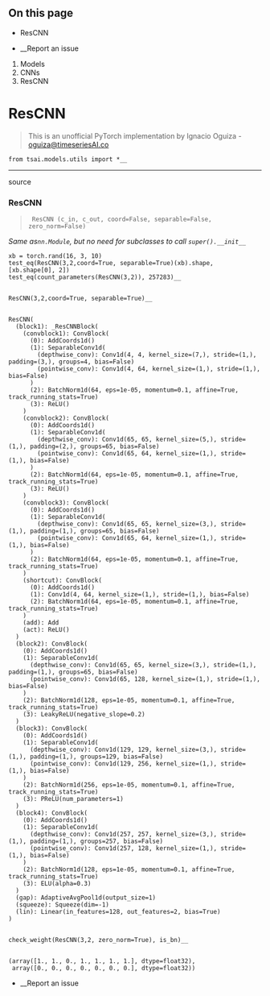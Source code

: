 ## On this page

  * ResCNN



  * __Report an issue



  1. Models
  2. CNNs
  3. ResCNN



# ResCNN

> This is an unofficial PyTorch implementation by Ignacio Oguiza - oguiza@timeseriesAI.co
    
    
    from tsai.models.utils import *__

* * *

source

### ResCNN

> 
>      ResCNN (c_in, c_out, coord=False, separable=False, zero_norm=False)

_Same as`nn.Module`, but no need for subclasses to call `super().__init__`_
    
    
    xb = torch.rand(16, 3, 10)
    test_eq(ResCNN(3,2,coord=True, separable=True)(xb).shape, [xb.shape[0], 2])
    test_eq(count_parameters(ResCNN(3,2)), 257283)__
    
    
    ResCNN(3,2,coord=True, separable=True)__
    
    
    ResCNN(
      (block1): _ResCNNBlock(
        (convblock1): ConvBlock(
          (0): AddCoords1d()
          (1): SeparableConv1d(
            (depthwise_conv): Conv1d(4, 4, kernel_size=(7,), stride=(1,), padding=(3,), groups=4, bias=False)
            (pointwise_conv): Conv1d(4, 64, kernel_size=(1,), stride=(1,), bias=False)
          )
          (2): BatchNorm1d(64, eps=1e-05, momentum=0.1, affine=True, track_running_stats=True)
          (3): ReLU()
        )
        (convblock2): ConvBlock(
          (0): AddCoords1d()
          (1): SeparableConv1d(
            (depthwise_conv): Conv1d(65, 65, kernel_size=(5,), stride=(1,), padding=(2,), groups=65, bias=False)
            (pointwise_conv): Conv1d(65, 64, kernel_size=(1,), stride=(1,), bias=False)
          )
          (2): BatchNorm1d(64, eps=1e-05, momentum=0.1, affine=True, track_running_stats=True)
          (3): ReLU()
        )
        (convblock3): ConvBlock(
          (0): AddCoords1d()
          (1): SeparableConv1d(
            (depthwise_conv): Conv1d(65, 65, kernel_size=(3,), stride=(1,), padding=(1,), groups=65, bias=False)
            (pointwise_conv): Conv1d(65, 64, kernel_size=(1,), stride=(1,), bias=False)
          )
          (2): BatchNorm1d(64, eps=1e-05, momentum=0.1, affine=True, track_running_stats=True)
        )
        (shortcut): ConvBlock(
          (0): AddCoords1d()
          (1): Conv1d(4, 64, kernel_size=(1,), stride=(1,), bias=False)
          (2): BatchNorm1d(64, eps=1e-05, momentum=0.1, affine=True, track_running_stats=True)
        )
        (add): Add
        (act): ReLU()
      )
      (block2): ConvBlock(
        (0): AddCoords1d()
        (1): SeparableConv1d(
          (depthwise_conv): Conv1d(65, 65, kernel_size=(3,), stride=(1,), padding=(1,), groups=65, bias=False)
          (pointwise_conv): Conv1d(65, 128, kernel_size=(1,), stride=(1,), bias=False)
        )
        (2): BatchNorm1d(128, eps=1e-05, momentum=0.1, affine=True, track_running_stats=True)
        (3): LeakyReLU(negative_slope=0.2)
      )
      (block3): ConvBlock(
        (0): AddCoords1d()
        (1): SeparableConv1d(
          (depthwise_conv): Conv1d(129, 129, kernel_size=(3,), stride=(1,), padding=(1,), groups=129, bias=False)
          (pointwise_conv): Conv1d(129, 256, kernel_size=(1,), stride=(1,), bias=False)
        )
        (2): BatchNorm1d(256, eps=1e-05, momentum=0.1, affine=True, track_running_stats=True)
        (3): PReLU(num_parameters=1)
      )
      (block4): ConvBlock(
        (0): AddCoords1d()
        (1): SeparableConv1d(
          (depthwise_conv): Conv1d(257, 257, kernel_size=(3,), stride=(1,), padding=(1,), groups=257, bias=False)
          (pointwise_conv): Conv1d(257, 128, kernel_size=(1,), stride=(1,), bias=False)
        )
        (2): BatchNorm1d(128, eps=1e-05, momentum=0.1, affine=True, track_running_stats=True)
        (3): ELU(alpha=0.3)
      )
      (gap): AdaptiveAvgPool1d(output_size=1)
      (squeeze): Squeeze(dim=-1)
      (lin): Linear(in_features=128, out_features=2, bias=True)
    )
    
    
    check_weight(ResCNN(3,2, zero_norm=True), is_bn)__
    
    
    (array([1., 1., 0., 1., 1., 1., 1.], dtype=float32),
     array([0., 0., 0., 0., 0., 0., 0.], dtype=float32))

  * __Report an issue


